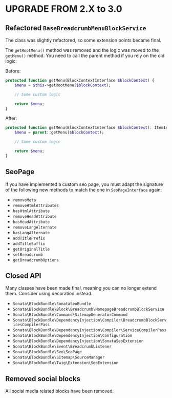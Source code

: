 UPGRADE FROM 2.X to 3.0
=======================

## Refactored `BaseBreadcrumbMenuBlockService`

The class was slightly refactored, so some extension points became final.

The `getRootMenu()` method was removed and the logic was moved to the `getMenu()` method. You need to call the parent method if you rely on the old logic:

Before:
```php
protected function getMenu(BlockContextInterface $blockContext) {
    $menu = $this->getRootMenu($blockContext);

    // Some custom logic

    return $menu;
}
```
After:

```php
protected function getMenu(BlockContextInterface $blockContext): ItemInterface {
    $menu = parent::getMenu($blockContext);

    // Some custom logic

    return $menu;
}
```

## SeoPage

If you have implemented a custom seo page, you must adapt the signature of the following new methods to match the one in `SeoPageInterface` again:

 * `removeMeta`
 * `removeHtmlAttributes`
 * `hasHtmlAttribute`
 * `removeHeadAttribute`
 * `hasHeadAttribute`
 * `removeLangAlternate`
 * `hasLangAlternate`
 * `addTitlePrefix`
 * `addTitleSuffix`
 * `getOriginalTitle`
 * `setBreadcrumb`
 * `getBreadcrumbOptions`

## Closed API

Many classes have been made final, meaning you can no longer extend them.
Consider using decoration instead.

 * `Sonata\BlockBundle\SonataSeoBundle`
 * `Sonata\BlockBundle\Block\Breadcrumb\HomepageBreadcrumbBlockService`
 * `Sonata\BlockBundle\Command\SitemapGeneratorCommand`
 * `Sonata\BlockBundle\DependencyInjection\Compiler\BreadcrumbBlockServicesCompilerPass`
 * `Sonata\BlockBundle\DependencyInjection\Compiler\ServiceCompilerPass`
 * `Sonata\BlockBundle\DependencyInjection\Configuration`
 * `Sonata\BlockBundle\DependencyInjection\SonataSeoExtension`
 * `Sonata\BlockBundle\Event\BreadcrumbListener`
 * `Sonata\BlockBundle\Seo\SeoPage`
 * `Sonata\BlockBundle\Sitemap\SourceManager`
 * `Sonata\BlockBundle\Twig\Extension\SeoExtension`

## Removed social blocks

All social media related blocks have been removed.
